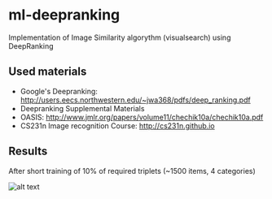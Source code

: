 # ml-deepranking
Implementation of Image Similarity algorythm (visualsearch) using DeepRanking 

## Used materials
* Google's Deepranking: http://users.eecs.northwestern.edu/~jwa368/pdfs/deep_ranking.pdf
* Deepranking Supplemental Materials
* OASIS: http://www.jmlr.org/papers/volume11/chechik10a/chechik10a.pdf
* CS231n Image recognition Course: http://cs231n.github.io

## Results

After short training of 10% of required triplets (~1500 items, 4 categories)

![alt text]( https://github.com/urakozz/ml-deepranking/blob/master/tsne.png "t-SNE")
